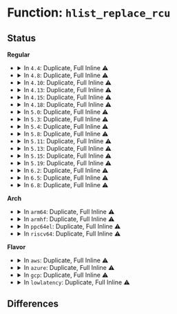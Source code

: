 # Function: <code>hlist_replace_rcu</code>

## Status
<b>Regular</b>
<ul>
<li>
<details>
<summary>In <code>4.4</code>: Duplicate, Full Inline ⚠️</summary>

**Collision:** Static Duplication

**Inline:** Full

**Transformation:** False

**Instances:**

```
In kernel/pid.c (ffffffff8109e6e1)
Location: include/linux/rculist.h:353
Inline: True
Inline callers:
  - kernel/pid.c:transfer_pid
```
```
In kernel/kprobes.c (ffffffff8112ca21)
Location: include/linux/rculist.h:353
Inline: True
Inline callers:
  - kernel/kprobes.c:init_aggr_kprobe
```
```
In security/selinux/avc.c (ffffffff813402e6)
Location: include/linux/rculist.h:353
Inline: True
Inline callers:
  - security/selinux/avc.c:avc_node_replace
```
```
In net/ipv4/fib_frontend.c (ffffffff8179a99f)
Location: include/linux/rculist.h:353
Inline: True
Inline callers:
  - net/ipv4/fib_frontend.c:fib_unmerge
```
```
In net/ipv4/fib_trie.c (ffffffff817a0a13)
Location: include/linux/rculist.h:353
Inline: True
Inline callers:
  - net/ipv4/fib_trie.c:fib_table_insert
```
```
In net/ipv6/addrlabel.c (ffffffff817d2a36)
Location: include/linux/rculist.h:353
Inline: True
Inline callers:
  - net/ipv6/addrlabel.c:ip6addrlbl_add
```
</details>
</li>
<li>
<details>
<summary>In <code>4.8</code>: Duplicate, Full Inline ⚠️</summary>

**Collision:** Static Duplication

**Inline:** Full

**Transformation:** False

**Instances:**

```
In kernel/pid.c (ffffffff810a1d81)
Location: include/linux/rculist.h:439
Inline: True
Inline callers:
  - kernel/pid.c:transfer_pid
```
```
In kernel/kprobes.c (ffffffff81134c25)
Location: include/linux/rculist.h:439
Inline: True
Inline callers:
  - kernel/kprobes.c:init_aggr_kprobe
```
```
In security/selinux/avc.c (ffffffff81375986)
Location: include/linux/rculist.h:439
Inline: True
Inline callers:
  - security/selinux/avc.c:avc_node_replace
```
```
In net/ipv4/fib_frontend.c (ffffffff818085d1)
Location: include/linux/rculist.h:439
Inline: True
Inline callers:
  - net/ipv4/fib_frontend.c:fib_unmerge
```
```
In net/ipv4/fib_trie.c (ffffffff8180e671)
Location: include/linux/rculist.h:439
Inline: True
Inline callers:
  - net/ipv4/fib_trie.c:fib_table_insert
```
```
In net/ipv6/addrlabel.c (ffffffff8184042a)
Location: include/linux/rculist.h:439
Inline: True
Inline callers:
  - net/ipv6/addrlabel.c:ip6addrlbl_add
```
</details>
</li>
<li>
<details>
<summary>In <code>4.10</code>: Duplicate, Full Inline ⚠️</summary>

**Collision:** Static Duplication

**Inline:** Full

**Transformation:** False

**Instances:**

```
In kernel/pid.c (ffffffff810a6e41)
Location: include/linux/rculist.h:437
Inline: True
Inline callers:
  - kernel/pid.c:transfer_pid
```
```
In kernel/kprobes.c (ffffffff8113e9a5)
Location: include/linux/rculist.h:437
Inline: True
Inline callers:
  - kernel/kprobes.c:init_aggr_kprobe
```
```
In security/selinux/avc.c (ffffffff8138c2b6)
Location: include/linux/rculist.h:437
Inline: True
Inline callers:
  - security/selinux/avc.c:avc_node_replace
```
```
In net/ipv4/fib_frontend.c (ffffffff818396b1)
Location: include/linux/rculist.h:437
Inline: True
Inline callers:
  - net/ipv4/fib_frontend.c:fib_unmerge
```
```
In net/ipv4/fib_trie.c (ffffffff8183fb0e)
Location: include/linux/rculist.h:437
Inline: True
Inline callers:
  - net/ipv4/fib_trie.c:fib_table_insert
```
```
In net/ipv6/addrlabel.c (ffffffff818720aa)
Location: include/linux/rculist.h:437
Inline: True
Inline callers:
  - net/ipv6/addrlabel.c:ip6addrlbl_add
```
</details>
</li>
<li>
<details>
<summary>In <code>4.13</code>: Duplicate, Full Inline ⚠️</summary>

**Collision:** Static Duplication

**Inline:** Full

**Transformation:** False

**Instances:**

```
In kernel/pid.c (ffffffff810a3d81)
Location: include/linux/rculist.h:437
Inline: True
Inline callers:
  - kernel/pid.c:transfer_pid
```
```
In kernel/kprobes.c (ffffffff81141c44)
Location: include/linux/rculist.h:437
Inline: True
Inline callers:
  - kernel/kprobes.c:init_aggr_kprobe
```
```
In security/selinux/avc.c (ffffffff813a2006)
Location: include/linux/rculist.h:437
Inline: True
Inline callers:
  - security/selinux/avc.c:avc_node_replace
```
```
In net/ipv4/fib_frontend.c (ffffffff8185ac07)
Location: include/linux/rculist.h:437
Inline: True
Inline callers:
  - net/ipv4/fib_frontend.c:fib_unmerge
```
```
In net/ipv4/fib_trie.c (ffffffff81860eb0)
Location: include/linux/rculist.h:437
Inline: True
Inline callers:
  - net/ipv4/fib_trie.c:fib_table_insert
```
```
In net/ipv6/addrlabel.c (ffffffff81896e65)
Location: include/linux/rculist.h:437
Inline: True
Inline callers:
  - net/ipv6/addrlabel.c:ip6addrlbl_add
```
</details>
</li>
<li>
<details>
<summary>In <code>4.15</code>: Duplicate, Full Inline ⚠️</summary>

**Collision:** Static Duplication

**Inline:** Full

**Transformation:** False

**Instances:**

```
In kernel/pid.c (ffffffff810aa371)
Location: include/linux/rculist.h:438
Inline: True
Inline callers:
  - kernel/pid.c:transfer_pid
```
```
In kernel/kprobes.c (ffffffff8114e9f4)
Location: include/linux/rculist.h:438
Inline: True
Inline callers:
  - kernel/kprobes.c:init_aggr_kprobe
```
```
In security/selinux/avc.c (ffffffff813c7e06)
Location: include/linux/rculist.h:438
Inline: True
Inline callers:
  - security/selinux/avc.c:avc_node_replace
```
```
In net/ipv4/fib_frontend.c (ffffffff818dab37)
Location: include/linux/rculist.h:438
Inline: True
Inline callers:
  - net/ipv4/fib_frontend.c:fib_unmerge
```
```
In net/ipv4/fib_trie.c (ffffffff818e0f5a)
Location: include/linux/rculist.h:438
Inline: True
Inline callers:
  - net/ipv4/fib_trie.c:fib_table_insert
```
```
In net/ipv6/addrlabel.c (ffffffff819182ec)
Location: include/linux/rculist.h:438
Inline: True
Inline callers:
  - net/ipv6/addrlabel.c:ip6addrlbl_add
```
</details>
</li>
<li>
<details>
<summary>In <code>4.18</code>: Duplicate, Full Inline ⚠️</summary>

**Collision:** Static Duplication

**Inline:** Full

**Transformation:** False

**Instances:**

```
In kernel/pid.c (ffffffff810b0f85)
Location: include/linux/rculist.h:451
Inline: True
Inline callers:
  - kernel/pid.c:transfer_pid
```
```
In kernel/kprobes.c (ffffffff8115d2c8)
Location: include/linux/rculist.h:451
Inline: True
Inline callers:
  - kernel/kprobes.c:init_aggr_kprobe
```
```
In security/selinux/avc.c (ffffffff813f746a)
Location: include/linux/rculist.h:451
Inline: True
Inline callers:
  - security/selinux/avc.c:avc_node_replace
```
```
In net/ipv4/fib_frontend.c (ffffffff81931ac8)
Location: include/linux/rculist.h:451
Inline: True
Inline callers:
  - net/ipv4/fib_frontend.c:fib_unmerge
```
```
In net/ipv4/fib_trie.c (ffffffff81937ccc)
Location: include/linux/rculist.h:451
Inline: True
Inline callers:
  - net/ipv4/fib_trie.c:fib_table_insert
```
```
In net/ipv6/addrlabel.c (ffffffff8196fb27)
Location: include/linux/rculist.h:451
Inline: True
Inline callers:
  - net/ipv6/addrlabel.c:ip6addrlbl_add
```
</details>
</li>
<li>
<details>
<summary>In <code>5.0</code>: Duplicate, Full Inline ⚠️</summary>

**Collision:** Static Duplication

**Inline:** Full

**Transformation:** False

**Instances:**

```
In kernel/pid.c (ffffffff810ba0cb)
Location: include/linux/rculist.h:466
Inline: True
Inline callers:
  - kernel/pid.c:transfer_pid
```
```
In kernel/kprobes.c (ffffffff8116a0d8)
Location: include/linux/rculist.h:466
Inline: True
Inline callers:
  - kernel/kprobes.c:init_aggr_kprobe
```
```
In security/selinux/avc.c (ffffffff81412f1a)
Location: include/linux/rculist.h:466
Inline: True
Inline callers:
  - security/selinux/avc.c:avc_node_replace
```
```
In net/ipv4/fib_frontend.c (ffffffff81961328)
Location: include/linux/rculist.h:466
Inline: True
Inline callers:
  - net/ipv4/fib_frontend.c:fib_unmerge
```
```
In net/ipv4/fib_trie.c (ffffffff819676bc)
Location: include/linux/rculist.h:466
Inline: True
Inline callers:
  - net/ipv4/fib_trie.c:fib_table_insert
```
```
In net/ipv6/addrlabel.c (ffffffff819a5747)
Location: include/linux/rculist.h:466
Inline: True
Inline callers:
  - net/ipv6/addrlabel.c:ip6addrlbl_add
```
</details>
</li>
<li>
<details>
<summary>In <code>5.3</code>: Duplicate, Full Inline ⚠️</summary>

**Collision:** Static Duplication

**Inline:** Full

**Transformation:** False

**Instances:**

```
In kernel/pid.c (ffffffff810bffd9)
Location: include/linux/rculist.h:466
Inline: True
Inline callers:
  - kernel/pid.c:transfer_pid
```
```
In kernel/kprobes.c (ffffffff81176c58)
Location: include/linux/rculist.h:466
Inline: True
Inline callers:
  - kernel/kprobes.c:init_aggr_kprobe
```
```
In security/selinux/avc.c (ffffffff814409aa)
Location: include/linux/rculist.h:466
Inline: True
Inline callers:
  - security/selinux/avc.c:avc_node_replace
```
```
In net/ipv4/fib_frontend.c (ffffffff819c5a4d)
Location: include/linux/rculist.h:466
Inline: True
Inline callers:
  - net/ipv4/fib_frontend.c:fib_unmerge
```
```
In net/ipv4/fib_trie.c (ffffffff819cd902)
Location: include/linux/rculist.h:466
Inline: True
Inline callers:
  - net/ipv4/fib_trie.c:fib_table_insert
```
```
In net/ipv6/addrlabel.c (ffffffff81a11cb0)
Location: include/linux/rculist.h:466
Inline: True
Inline callers:
  - net/ipv6/addrlabel.c:ip6addrlbl_add
```
</details>
</li>
<li>
<details>
<summary>In <code>5.4</code>: Duplicate, Full Inline ⚠️</summary>

**Collision:** Static Duplication

**Inline:** Full

**Transformation:** False

**Instances:**

```
In kernel/pid.c (ffffffff810c63ab)
Location: include/linux/rculist.h:486
Inline: True
Inline callers:
  - kernel/pid.c:transfer_pid
```
```
In kernel/kprobes.c (ffffffff81182b88)
Location: include/linux/rculist.h:486
Inline: True
Inline callers:
  - kernel/kprobes.c:init_aggr_kprobe
```
```
In security/selinux/avc.c (ffffffff8145a27a)
Location: include/linux/rculist.h:486
Inline: True
Inline callers:
  - security/selinux/avc.c:avc_node_replace
```
```
In net/ipv4/fib_frontend.c (ffffffff819fc5fd)
Location: include/linux/rculist.h:486
Inline: True
Inline callers:
  - net/ipv4/fib_frontend.c:fib_unmerge
```
```
In net/ipv4/fib_trie.c (ffffffff81a04452)
Location: include/linux/rculist.h:486
Inline: True
Inline callers:
  - net/ipv4/fib_trie.c:fib_table_insert
```
```
In net/ipv6/addrlabel.c (ffffffff81a488d0)
Location: include/linux/rculist.h:486
Inline: True
Inline callers:
  - net/ipv6/addrlabel.c:ip6addrlbl_add
```
</details>
</li>
<li>
<details>
<summary>In <code>5.8</code>: Duplicate, Full Inline ⚠️</summary>

**Collision:** Static Duplication

**Inline:** Full

**Transformation:** False

**Instances:**

```
In kernel/pid.c (ffffffff810ce273)
Location: include/linux/rculist.h:496
Inline: True
Inline callers:
  - kernel/pid.c:transfer_pid
```
```
In kernel/kprobes.c (ffffffff81196051)
Location: include/linux/rculist.h:496
Inline: True
Inline callers:
  - kernel/kprobes.c:init_aggr_kprobe
```
```
In security/selinux/avc.c (ffffffff814ad48e)
Location: include/linux/rculist.h:496
Inline: True
Inline callers:
  - security/selinux/avc.c:avc_node_replace
```
```
In net/ipv4/fib_frontend.c (ffffffff81aeb3bf)
Location: include/linux/rculist.h:496
Inline: True
Inline callers:
  - net/ipv4/fib_frontend.c:fib_unmerge
```
```
In net/ipv4/fib_trie.c (ffffffff81af3870)
Location: include/linux/rculist.h:496
Inline: True
Inline callers:
  - net/ipv4/fib_trie.c:fib_table_insert
  - net/ipv4/fib_trie.c:fib_table_insert
```
```
In net/ipv6/addrlabel.c (ffffffff81b3eca8)
Location: include/linux/rculist.h:496
Inline: True
Inline callers:
  - net/ipv6/addrlabel.c:__ip6addrlbl_add
```
</details>
</li>
<li>
<details>
<summary>In <code>5.11</code>: Duplicate, Full Inline ⚠️</summary>

**Collision:** Static Duplication

**Inline:** Full

**Transformation:** False

**Instances:**

```
In kernel/pid.c (ffffffff810c8d45)
Location: include/linux/rculist.h:525
Inline: True
Inline callers:
  - kernel/pid.c:transfer_pid
```
```
In kernel/kprobes.c (ffffffff81192de1)
Location: include/linux/rculist.h:525
Inline: True
Inline callers:
  - kernel/kprobes.c:init_aggr_kprobe
```
```
In security/selinux/avc.c (ffffffff814ca98e)
Location: include/linux/rculist.h:525
Inline: True
Inline callers:
  - security/selinux/avc.c:avc_node_replace
```
```
In net/ipv4/fib_frontend.c (ffffffff81af82bf)
Location: include/linux/rculist.h:525
Inline: True
Inline callers:
  - net/ipv4/fib_frontend.c:fib_unmerge
```
```
In net/ipv4/fib_trie.c (ffffffff81b00780)
Location: include/linux/rculist.h:525
Inline: True
Inline callers:
  - net/ipv4/fib_trie.c:fib_table_insert
  - net/ipv4/fib_trie.c:fib_table_insert
```
```
In net/ipv6/addrlabel.c (ffffffff81b4d6b8)
Location: include/linux/rculist.h:525
Inline: True
Inline callers:
  - net/ipv6/addrlabel.c:__ip6addrlbl_add
```
</details>
</li>
<li>
<details>
<summary>In <code>5.13</code>: Duplicate, Full Inline ⚠️</summary>

**Collision:** Static Duplication

**Inline:** Full

**Transformation:** False

**Instances:**

```
In kernel/pid.c (ffffffff810ca7e3)
Location: include/linux/rculist.h:525
Inline: True
Inline callers:
  - kernel/pid.c:transfer_pid
```
```
In kernel/kprobes.c (ffffffff81193e3c)
Location: include/linux/rculist.h:525
Inline: True
Inline callers:
  - kernel/kprobes.c:init_aggr_kprobe
```
```
In security/selinux/avc.c (ffffffff814d0fbe)
Location: include/linux/rculist.h:525
Inline: True
Inline callers:
  - security/selinux/avc.c:avc_node_replace
```
```
In net/ipv4/fib_frontend.c (ffffffff81ae39df)
Location: include/linux/rculist.h:525
Inline: True
Inline callers:
  - net/ipv4/fib_frontend.c:fib_unmerge
```
```
In net/ipv4/fib_trie.c (ffffffff81aebe01)
Location: include/linux/rculist.h:525
Inline: True
Inline callers:
  - net/ipv4/fib_trie.c:fib_table_insert
  - net/ipv4/fib_trie.c:fib_table_insert
```
```
In net/ipv6/addrlabel.c (ffffffff81b3bce3)
Location: include/linux/rculist.h:525
Inline: True
Inline callers:
  - net/ipv6/addrlabel.c:ip6addrlbl_add
```
</details>
</li>
<li>
<details>
<summary>In <code>5.15</code>: Duplicate, Full Inline ⚠️</summary>

**Collision:** Static Duplication

**Inline:** Full

**Transformation:** False

**Instances:**

```
In kernel/pid.c (ffffffff810dd6f1)
Location: include/linux/rculist.h:524
Inline: True
Inline callers:
  - kernel/pid.c:transfer_pid
```
```
In kernel/kprobes.c (ffffffff811bcceb)
Location: include/linux/rculist.h:524
Inline: True
Inline callers:
  - kernel/kprobes.c:init_aggr_kprobe
```
```
In security/selinux/avc.c (ffffffff81529d0e)
Location: include/linux/rculist.h:524
Inline: True
Inline callers:
  - security/selinux/avc.c:avc_node_replace
```
```
In net/ipv4/fib_frontend.c (ffffffff81ba32ef)
Location: include/linux/rculist.h:524
Inline: True
Inline callers:
  - net/ipv4/fib_frontend.c:fib_unmerge
```
```
In net/ipv4/fib_trie.c (ffffffff81bac020)
Location: include/linux/rculist.h:524
Inline: True
Inline callers:
  - net/ipv4/fib_trie.c:fib_table_insert
  - net/ipv4/fib_trie.c:fib_table_insert
```
```
In net/ipv6/addrlabel.c (ffffffff81c02563)
Location: include/linux/rculist.h:524
Inline: True
Inline callers:
  - net/ipv6/addrlabel.c:ip6addrlbl_add
```
</details>
</li>
<li>
<details>
<summary>In <code>5.19</code>: Duplicate, Full Inline ⚠️</summary>

**Collision:** Static Duplication

**Inline:** Full

**Transformation:** False

**Instances:**

```
In kernel/pid.c (ffffffff810f7019)
Location: include/linux/rculist.h:524
Inline: True
Inline callers:
  - kernel/pid.c:transfer_pid
```
```
In kernel/kprobes.c (ffffffff811f0bdb)
Location: include/linux/rculist.h:524
Inline: True
Inline callers:
  - kernel/kprobes.c:init_aggr_kprobe
```
```
In security/selinux/avc.c (ffffffff815bf8ca)
Location: include/linux/rculist.h:524
Inline: True
Inline callers:
  - security/selinux/avc.c:avc_node_replace
```
```
In net/ipv4/fib_frontend.c (ffffffff81d35b06)
Location: include/linux/rculist.h:524
Inline: True
Inline callers:
  - net/ipv4/fib_frontend.c:fib_unmerge
```
```
In net/ipv4/fib_trie.c (ffffffff81d3ee7b)
Location: include/linux/rculist.h:524
Inline: True
Inline callers:
  - net/ipv4/fib_trie.c:fib_table_insert
  - net/ipv4/fib_trie.c:fib_table_insert
```
```
In net/ipv6/addrlabel.c (ffffffff81d9bb34)
Location: include/linux/rculist.h:524
Inline: True
Inline callers:
  - net/ipv6/addrlabel.c:__ip6addrlbl_add
```
</details>
</li>
<li>
<details>
<summary>In <code>6.2</code>: Duplicate, Full Inline ⚠️</summary>

**Collision:** Static Duplication

**Inline:** Full

**Transformation:** False

**Instances:**

```
In kernel/pid.c (ffffffff8111975b)
Location: include/linux/rculist.h:524
Inline: True
Inline callers:
  - kernel/pid.c:transfer_pid
```
```
In kernel/kprobes.c (ffffffff81235e1b)
Location: include/linux/rculist.h:524
Inline: True
Inline callers:
  - kernel/kprobes.c:init_aggr_kprobe
```
```
In security/selinux/avc.c (ffffffff8166bc3a)
Location: include/linux/rculist.h:524
Inline: True
Inline callers:
  - security/selinux/avc.c:avc_node_replace
```
```
In net/ipv4/fib_frontend.c (ffffffff81efe0d6)
Location: include/linux/rculist.h:524
Inline: True
Inline callers:
  - net/ipv4/fib_frontend.c:fib_unmerge
```
```
In net/ipv4/fib_trie.c (ffffffff81f07a4a)
Location: include/linux/rculist.h:524
Inline: True
Inline callers:
  - net/ipv4/fib_trie.c:fib_table_insert
  - net/ipv4/fib_trie.c:fib_table_insert
```
```
In net/ipv6/addrlabel.c (ffffffff81f6a7b4)
Location: include/linux/rculist.h:524
Inline: True
Inline callers:
  - net/ipv6/addrlabel.c:__ip6addrlbl_add
```
</details>
</li>
<li>
<details>
<summary>In <code>6.5</code>: Duplicate, Full Inline ⚠️</summary>

**Collision:** Static Duplication

**Inline:** Full

**Transformation:** False

**Instances:**

```
In kernel/pid.c (ffffffff81126c39)
Location: include/linux/rculist.h:524
Inline: True
Inline callers:
  - kernel/pid.c:transfer_pid
```
```
In kernel/kprobes.c (ffffffff8124cc3b)
Location: include/linux/rculist.h:524
Inline: True
Inline callers:
  - kernel/kprobes.c:init_aggr_kprobe
```
```
In security/selinux/avc.c (ffffffff816a43ae)
Location: include/linux/rculist.h:524
Inline: True
Inline callers:
  - security/selinux/avc.c:avc_node_replace
```
```
In net/ipv4/fib_frontend.c (ffffffff81f5db5a)
Location: include/linux/rculist.h:524
Inline: True
Inline callers:
  - net/ipv4/fib_frontend.c:fib_unmerge
```
```
In net/ipv4/fib_trie.c (ffffffff81f6751e)
Location: include/linux/rculist.h:524
Inline: True
Inline callers:
  - net/ipv4/fib_trie.c:fib_table_insert
  - net/ipv4/fib_trie.c:fib_table_insert
```
```
In net/ipv6/addrlabel.c (ffffffff81fca7e5)
Location: include/linux/rculist.h:524
Inline: True
Inline callers:
  - net/ipv6/addrlabel.c:__ip6addrlbl_add
```
</details>
</li>
<li>
<details>
<summary>In <code>6.8</code>: Duplicate, Full Inline ⚠️</summary>

**Collision:** Static Duplication

**Inline:** Full

**Transformation:** False

**Instances:**

```
In kernel/pid.c (ffffffff81131219)
Location: include/linux/rculist.h:524
Inline: True
Inline callers:
  - kernel/pid.c:transfer_pid
```
```
In kernel/kprobes.c (ffffffff81266b3b)
Location: include/linux/rculist.h:524
Inline: True
Inline callers:
  - kernel/kprobes.c:init_aggr_kprobe
```
```
In security/selinux/avc.c (ffffffff816e0e0e)
Location: include/linux/rculist.h:524
Inline: True
Inline callers:
  - security/selinux/avc.c:avc_node_replace
```
```
In net/ipv4/fib_frontend.c (ffffffff8202411a)
Location: include/linux/rculist.h:524
Inline: True
Inline callers:
  - net/ipv4/fib_frontend.c:fib_unmerge
```
```
In net/ipv4/fib_trie.c (ffffffff8202dafe)
Location: include/linux/rculist.h:524
Inline: True
Inline callers:
  - net/ipv4/fib_trie.c:fib_table_insert
  - net/ipv4/fib_trie.c:fib_table_insert
```
```
In net/ipv6/addrlabel.c (ffffffff82097f85)
Location: include/linux/rculist.h:524
Inline: True
Inline callers:
  - net/ipv6/addrlabel.c:__ip6addrlbl_add
```
</details>
</li>
</ul>
<b>Arch</b>
<ul>
<li>
<details>
<summary>In <code>arm64</code>: Duplicate, Full Inline ⚠️</summary>

**Collision:** Static Duplication

**Inline:** Full

**Transformation:** False

**Instances:**

```
In kernel/pid.c (ffff800010124c04)
Location: include/linux/rculist.h:486
Inline: True
Inline callers:
  - kernel/pid.c:transfer_pid
```
```
In kernel/kprobes.c (ffff8000101f8eb0)
Location: include/linux/rculist.h:486
Inline: True
```
```
In security/selinux/avc.c (ffff8000105470c8)
Location: include/linux/rculist.h:486
Inline: True
Inline callers:
  - security/selinux/avc.c:avc_compute_av
```
```
In net/ipv4/fib_frontend.c (ffff800010cb49b8)
Location: include/linux/rculist.h:486
Inline: True
Inline callers:
  - net/ipv4/fib_frontend.c:fib_unmerge
```
```
In net/ipv4/fib_trie.c (ffff800010cbd010)
Location: include/linux/rculist.h:486
Inline: True
Inline callers:
  - net/ipv4/fib_trie.c:fib_table_insert
```
```
In net/ipv6/addrlabel.c (ffff800010d0bcb4)
Location: include/linux/rculist.h:486
Inline: True
Inline callers:
  - net/ipv6/addrlabel.c:ip6addrlbl_add
```
</details>
</li>
<li>
<details>
<summary>In <code>armhf</code>: Duplicate, Full Inline ⚠️</summary>

**Collision:** Static Duplication

**Inline:** Full

**Transformation:** False

**Instances:**

```
In kernel/pid.c (c0377bb0)
Location: include/linux/rculist.h:486
Inline: True
Inline callers:
  - kernel/pid.c:transfer_pid
```
```
In kernel/kprobes.c (c0438498)
Location: include/linux/rculist.h:486
Inline: True
Inline callers:
  - kernel/kprobes.c:init_aggr_kprobe
```
```
In security/selinux/avc.c (c06fc3ec)
Location: include/linux/rculist.h:486
Inline: True
Inline callers:
  - security/selinux/avc.c:avc_node_replace
```
```
In net/ipv4/fib_frontend.c (c0dc03dc)
Location: include/linux/rculist.h:486
Inline: True
Inline callers:
  - net/ipv4/fib_frontend.c:fib_unmerge
```
```
In net/ipv4/fib_trie.c (c0dc895c)
Location: include/linux/rculist.h:486
Inline: True
Inline callers:
  - net/ipv4/fib_trie.c:fib_table_insert
```
```
In net/ipv6/addrlabel.c (c0e11b2c)
Location: include/linux/rculist.h:486
Inline: True
Inline callers:
  - net/ipv6/addrlabel.c:ip6addrlbl_add
```
</details>
</li>
<li>
<details>
<summary>In <code>ppc64el</code>: Duplicate, Full Inline ⚠️</summary>

**Collision:** Static Duplication

**Inline:** Full

**Transformation:** False

**Instances:**

```
In kernel/pid.c (c00000000016e998)
Location: include/linux/rculist.h:486
Inline: True
Inline callers:
  - kernel/pid.c:transfer_pid
```
```
In kernel/kprobes.c (c00000000026f1b4)
Location: include/linux/rculist.h:486
Inline: True
Inline callers:
  - kernel/kprobes.c:init_aggr_kprobe
```
```
In security/selinux/avc.c (c00000000069d2c4)
Location: include/linux/rculist.h:486
Inline: True
Inline callers:
  - security/selinux/avc.c:avc_node_replace
```
```
In net/ipv4/fib_frontend.c (c000000000dcbaec)
Location: include/linux/rculist.h:486
Inline: True
Inline callers:
  - net/ipv4/fib_frontend.c:fib_unmerge
```
```
In net/ipv4/fib_trie.c (c000000000dd6f44)
Location: include/linux/rculist.h:486
Inline: True
Inline callers:
  - net/ipv4/fib_trie.c:fib_table_insert
```
```
In net/ipv6/addrlabel.c (c000000000e364cc)
Location: include/linux/rculist.h:486
Inline: True
Inline callers:
  - net/ipv6/addrlabel.c:ip6addrlbl_add
```
</details>
</li>
<li>
<details>
<summary>In <code>riscv64</code>: Duplicate, Full Inline ⚠️</summary>

**Collision:** Static Duplication

**Inline:** Full

**Transformation:** False

**Instances:**

```
In kernel/pid.c (ffffffe0000dcb92)
Location: include/linux/rculist.h:486
Inline: True
Inline callers:
  - kernel/pid.c:transfer_pid
```
```
In security/selinux/avc.c (ffffffe0003a285a)
Location: include/linux/rculist.h:486
Inline: True
Inline callers:
  - security/selinux/avc.c:avc_compute_av
```
```
In net/ipv4/fib_frontend.c (ffffffe00080c5de)
Location: include/linux/rculist.h:486
Inline: True
Inline callers:
  - net/ipv4/fib_frontend.c:fib_unmerge
```
```
In net/ipv4/fib_trie.c (ffffffe0008133ca)
Location: include/linux/rculist.h:486
Inline: True
Inline callers:
  - net/ipv4/fib_trie.c:fib_table_insert
```
```
In net/ipv6/addrlabel.c (ffffffe000852c70)
Location: include/linux/rculist.h:486
Inline: True
Inline callers:
  - net/ipv6/addrlabel.c:ip6addrlbl_add
```
</details>
</li>
</ul>
<b>Flavor</b>
<ul>
<li>
<details>
<summary>In <code>aws</code>: Duplicate, Full Inline ⚠️</summary>

**Collision:** Static Duplication

**Inline:** Full

**Transformation:** False

**Instances:**

```
In kernel/pid.c (ffffffff810c0729)
Location: include/linux/rculist.h:486
Inline: True
Inline callers:
  - kernel/pid.c:transfer_pid
```
```
In kernel/kprobes.c (ffffffff8117b1a8)
Location: include/linux/rculist.h:486
Inline: True
Inline callers:
  - kernel/kprobes.c:init_aggr_kprobe
```
```
In security/selinux/avc.c (ffffffff8145285a)
Location: include/linux/rculist.h:486
Inline: True
Inline callers:
  - security/selinux/avc.c:avc_node_replace
```
```
In net/ipv4/fib_frontend.c (ffffffff8199c39d)
Location: include/linux/rculist.h:486
Inline: True
Inline callers:
  - net/ipv4/fib_frontend.c:fib_unmerge
```
```
In net/ipv4/fib_trie.c (ffffffff819a41f2)
Location: include/linux/rculist.h:486
Inline: True
Inline callers:
  - net/ipv4/fib_trie.c:fib_table_insert
```
```
In net/ipv6/addrlabel.c (ffffffff819e7f60)
Location: include/linux/rculist.h:486
Inline: True
Inline callers:
  - net/ipv6/addrlabel.c:ip6addrlbl_add
```
</details>
</li>
<li>
<details>
<summary>In <code>azure</code>: Duplicate, Full Inline ⚠️</summary>

**Collision:** Static Duplication

**Inline:** Full

**Transformation:** False

**Instances:**

```
In kernel/pid.c (ffffffff810aef2b)
Location: include/linux/rculist.h:486
Inline: True
Inline callers:
  - kernel/pid.c:transfer_pid
```
```
In kernel/kprobes.c (ffffffff8116e348)
Location: include/linux/rculist.h:486
Inline: True
Inline callers:
  - kernel/kprobes.c:init_aggr_kprobe
```
```
In security/selinux/avc.c (ffffffff814432aa)
Location: include/linux/rculist.h:486
Inline: True
Inline callers:
  - security/selinux/avc.c:avc_node_replace
```
```
In net/ipv4/fib_frontend.c (ffffffff81955e5d)
Location: include/linux/rculist.h:486
Inline: True
Inline callers:
  - net/ipv4/fib_frontend.c:fib_unmerge
```
```
In net/ipv4/fib_trie.c (ffffffff8195dcb2)
Location: include/linux/rculist.h:486
Inline: True
Inline callers:
  - net/ipv4/fib_trie.c:fib_table_insert
```
```
In net/ipv6/addrlabel.c (ffffffff819a4d20)
Location: include/linux/rculist.h:486
Inline: True
Inline callers:
  - net/ipv6/addrlabel.c:ip6addrlbl_add
```
</details>
</li>
<li>
<details>
<summary>In <code>gcp</code>: Duplicate, Full Inline ⚠️</summary>

**Collision:** Static Duplication

**Inline:** Full

**Transformation:** False

**Instances:**

```
In kernel/pid.c (ffffffff810bfc7b)
Location: include/linux/rculist.h:486
Inline: True
Inline callers:
  - kernel/pid.c:transfer_pid
```
```
In kernel/kprobes.c (ffffffff81178f78)
Location: include/linux/rculist.h:486
Inline: True
Inline callers:
  - kernel/kprobes.c:init_aggr_kprobe
```
```
In security/selinux/avc.c (ffffffff8144e8fa)
Location: include/linux/rculist.h:486
Inline: True
Inline callers:
  - security/selinux/avc.c:avc_node_replace
```
```
In net/ipv4/fib_frontend.c (ffffffff81a06c3d)
Location: include/linux/rculist.h:486
Inline: True
Inline callers:
  - net/ipv4/fib_frontend.c:fib_unmerge
```
```
In net/ipv4/fib_trie.c (ffffffff81a0ea92)
Location: include/linux/rculist.h:486
Inline: True
Inline callers:
  - net/ipv4/fib_trie.c:fib_table_insert
```
```
In net/ipv6/addrlabel.c (ffffffff81a529e0)
Location: include/linux/rculist.h:486
Inline: True
Inline callers:
  - net/ipv6/addrlabel.c:ip6addrlbl_add
```
</details>
</li>
<li>
<details>
<summary>In <code>lowlatency</code>: Duplicate, Full Inline ⚠️</summary>

**Collision:** Static Duplication

**Inline:** Full

**Transformation:** False

**Instances:**

```
In kernel/pid.c (ffffffff810c8089)
Location: include/linux/rculist.h:486
Inline: True
Inline callers:
  - kernel/pid.c:transfer_pid
```
```
In kernel/kprobes.c (ffffffff81186848)
Location: include/linux/rculist.h:486
Inline: True
Inline callers:
  - kernel/kprobes.c:init_aggr_kprobe
```
```
In security/selinux/avc.c (ffffffff81465cda)
Location: include/linux/rculist.h:486
Inline: True
Inline callers:
  - security/selinux/avc.c:avc_node_replace
```
```
In net/ipv4/fib_frontend.c (ffffffff81a112ed)
Location: include/linux/rculist.h:486
Inline: True
Inline callers:
  - net/ipv4/fib_frontend.c:fib_unmerge
```
```
In net/ipv4/fib_trie.c (ffffffff81a192e2)
Location: include/linux/rculist.h:486
Inline: True
Inline callers:
  - net/ipv4/fib_trie.c:fib_table_insert
```
```
In net/ipv6/addrlabel.c (ffffffff81a5e970)
Location: include/linux/rculist.h:486
Inline: True
Inline callers:
  - net/ipv6/addrlabel.c:ip6addrlbl_add
```
</details>
</li>
</ul>

## Differences
